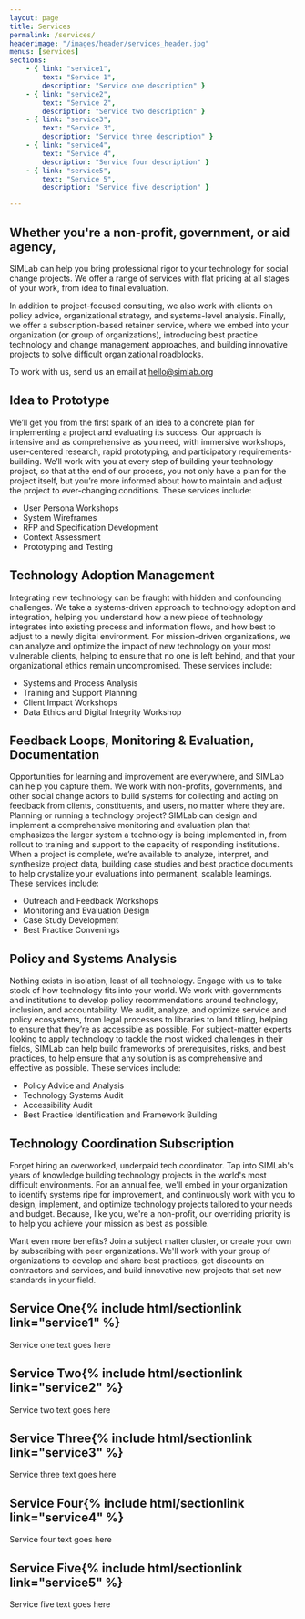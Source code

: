 ```yaml
---
layout: page
title: Services
permalink: /services/
headerimage: "/images/header/services_header.jpg"
menus: [services]
sections:
    - { link: "service1",
        text: "Service 1",
        description: "Service one description" }
    - { link: "service2",
        text: "Service 2",
        description: "Service two description" }
    - { link: "service3",
        text: "Service 3",
        description: "Service three description" }
    - { link: "service4",
        text: "Service 4",
        description: "Service four description" }
    - { link: "service5",
        text: "Service 5",
        description: "Service five description" }

---
```


## Whether you're a non-profit, government, or aid agency,
SIMLab can help you bring professional rigor to your technology for social change projects. We offer a range of services with flat pricing at all stages of your work, from idea to final evaluation.

In addition to project-focused consulting, we also work with clients on policy advice, organizational strategy, and systems-level analysis. Finally, we offer a subscription-based retainer service, where we embed into your organization (or group of organizations), introducing best practice technology and change management approaches, and building innovative projects to solve difficult organizational roadblocks.

To work with us, send us an email at [hello@simlab.org](mailto:hello@simlab.org)

## <span class="magenta">Idea to Prototype</span>
We’ll get you from the first spark of an idea to a concrete plan for implementing a project and evaluating its success. Our approach is intensive and as comprehensive as you need, with immersive workshops, user-centered research, rapid prototyping, and participatory requirements-building. We’ll work with you at every step of building your technology project, so that at the end of our process, you not only have a plan for the project itself, but you’re more informed about how to maintain and adjust the project to ever-changing conditions. These services include:    

  * User Persona Workshops
  * System Wireframes
  * RFP and Specification Development
  * Context Assessment
  * Prototyping and Testing

## <span class="magenta">Technology Adoption Management</span>
Integrating new technology can be fraught with hidden and confounding challenges. We take a systems-driven approach to technology adoption and integration, helping you understand how a new piece of technology integrates into existing process and information flows, and how best to adjust to a newly digital environment. For mission-driven organizations, we can analyze and optimize the impact of new technology on your most vulnerable clients, helping to ensure that no one is left behind, and that your organizational ethics remain uncompromised. These services include:

* Systems and Process Analysis
* Training and Support Planning
* Client Impact Workshops
* Data Ethics and Digital Integrity Workshop

## <span class="magenta">Feedback Loops, Monitoring & Evaluation, Documentation</span>
Opportunities for learning and improvement are everywhere, and SIMLab can help you capture them. We work with non-profits, governments, and other social change actors to build systems for collecting and acting on feedback from clients, constituents, and users, no matter where they are. Planning or running a technology project? SIMLab can design and implement a comprehensive monitoring and evaluation plan that emphasizes the larger system a technology is being implemented in, from rollout to training and support to the capacity of responding institutions. When a project is complete, we’re available to analyze, interpret, and synthesize project data, building case studies and best practice documents to help crystalize your evaluations into permanent, scalable learnings. These services include:

* Outreach and Feedback Workshops
* Monitoring and Evaluation Design
* Case Study Development
* Best Practice Convenings

## <span class="magenta">Policy and Systems Analysis</span>
Nothing exists in isolation, least of all technology. Engage with us to take stock of how technology fits into your world. We work with governments and institutions to develop policy recommendations around technology, inclusion, and accountability. We audit, analyze, and optimize service and policy ecosystems, from legal processes to libraries to land titling, helping to ensure that they’re as accessible as possible. For subject-matter experts looking to apply technology to tackle the most wicked challenges in their fields, SIMLab can help build frameworks of prerequisites, risks, and best practices, to help ensure that any solution is as comprehensive and effective as possible. These services include:

* Policy Advice and Analysis
* Technology Systems Audit
* Accessibility Audit
* Best Practice Identification and Framework Building

## <span class="magenta">Technology Coordination Subscription</span>
Forget hiring an overworked, underpaid tech coordinator. Tap into SIMLab's years of knowledge building technology projects in the world's most difficult environments. For an annual fee, we'll embed in your organization to identify systems ripe for improvement, and continuously work with you to design, implement, and optimize technology projects tailored to your needs and budget. Because, like you, we're a non-profit, our overriding priority is to help you achieve your mission as best as possible.

Want even more benefits? Join a subject matter cluster, or create your own by subscribing with peer organizations. We'll work with your group of organizations to develop and share best practices, get discounts on contractors and services, and build innovative new projects that set new standards in your field.

## <span class="magenta">Service One</span>{% include html/sectionlink link="service1" %}
Service one text goes here

## <span class="magenta">Service Two</span>{% include html/sectionlink link="service2" %}
Service two text goes here

## <span class="magenta">Service Three</span>{% include html/sectionlink link="service3" %}
Service three text goes here

## <span class="magenta">Service Four</span>{% include html/sectionlink link="service4" %}
Service four text goes here

## <span class="magenta">Service Five</span>{% include html/sectionlink link="service5" %}
Service five text goes here
